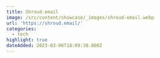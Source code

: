 ```yaml
---
title: Shroud.email
image: /src/content/showcase/_images/shroud-email.webp
url: 'https://shroud.email/'
categories:
  - tech
highlight: true
dateAdded: 2023-03-06T18:09:38.000Z
---
```


